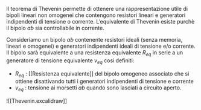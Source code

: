 Il teorema di Thevenin permette di ottenere una rappresentazione utile di bipoli lineari non omogenei che contengono resistori lineari e generatori indipendenti di tensione o corrente.
L’equivalente di Thevenin esiste purchè il bipolo $ab$ sia controllabile in corrente.

Consideriamo un bipolo $ab$ contenente resistori ideali (senza memoria, lineari e omogenei) e generatori indipendenti ideali di tensione e/o corrente.
Il bipolo sarà equivalente a una resistenza equivalente $R_{eq}$ in serie a un generatore di tensione equivalente $v_{eq}$ così definiti:
- $R_{eq}$ : [[Resistenza equivalente]] del bipolo omogeneo associato che si ottiene disattivando tutti i generatori indipendenti di tensione e corrente
- $v_{eq}$ : tensione ai morsetti $ab$ quando sono lasciati a circuito aperto.

![[Thevenin.excalidraw]]

